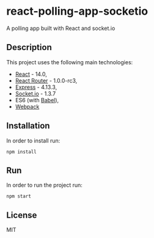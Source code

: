 # react-polling-app-socketio
A polling app built with React and socket.io

## Description

This project uses the following main technologies:
* [React](https://facebook.github.io/react/) - 14.0,
* [React Router](https://github.com/rackt/react-router) - 1.0.0-rc3,
* [Express](http://expressjs.com/) - 4.13.3,
* [Socket.io](http://socket.io/) - 1.3.7
* ES6 (with [Babel](https://babeljs.io/)),
* [Webpack](https://webpack.github.io/)

## Installation

In order to install run:

`npm install`

## Run

In order to run the project run:

`npm start`

## License
MIT